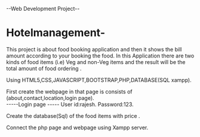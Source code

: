 --Web Development Project--
# Hotelmanagement- 
 This  project is about food booking  application and  then it shows the bill amount according to your booking the food.
 In this Application there are two kinds of food items (i.e) Veg and non-Veg items  and the result will be the total amount of food ordering .
 
 Using HTML5,CSS,JAVASCRIPT,BOOTSTRAP,PHP,DATABASE(SQL xampp).


First create the webpage  in that page  is consists of (about,contact,location,login page).                                                  
     -----Login page ----- 
   User id:rajesh.
   Password:123.

Create the database(Sql) of the food items with price .

Connect the php page  and webpage using Xampp server.


